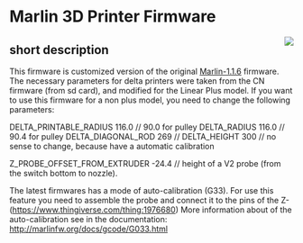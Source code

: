 # Marlin 3D Printer Firmware
<img align="right" src="../../raw/1.1.x/buildroot/share/pixmaps/logo/marlin-250.png" />

## short description 
This firmware is customized version of the original [Marlin-1.1.6](https://github.com/MarlinFirmware/Marlin/tree/1.1.6) firmware.
The necessary parameters for delta printers were taken from the CN firmware (from sd card), and modified for the Linear Plus model.
If you want to use this firmware for a non plus model, you need to change the following parameters:
    
DELTA_PRINTABLE_RADIUS  116.0 // 90.0 for pulley
DELTA_RADIUS		116.0 // 90.4 for pulley
DELTA_DIAGONAL_ROD	269   //
DELTA_HEIGHT		300   // no sense to change, because have a automatic calibration


Z_PROBE_OFFSET_FROM_EXTRUDER -24.4 // height of a V2 probe (from the switch bottom to nozzle).


The latest firmwares has a mode of auto-calibration (G33).
For use this feature you need to assemble the probe and connect it to the pins of the Z- (https://www.thingiverse.com/thing:1976680)
More information about of the auto-calibration see in the documentation: http://marlinfw.org/docs/gcode/G033.html


